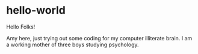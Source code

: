 # hello-world

Hello Folks!

Amy here, just trying out some coding for my computer illiterate brain. 
I am a working mother of three boys studying psychology. 
